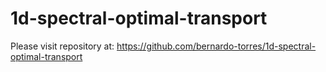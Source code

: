 # 1d-spectral-optimal-transport
Please visit repository at: https://github.com/bernardo-torres/1d-spectral-optimal-transport
